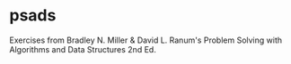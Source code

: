 # psads

Exercises from Bradley N. Miller & David L. Ranum's Problem Solving with Algorithms and Data Structures 2nd Ed.
